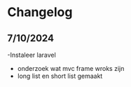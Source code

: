 # Changelog
## 7/10/2024
-Instaleer laravel
- onderzoek wat mvc frame wroks zijn
- long list  en short list gemaakt
